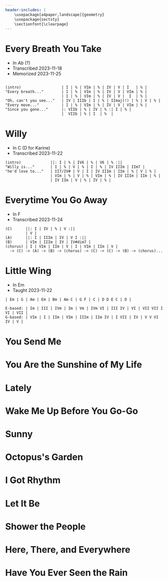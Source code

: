 ```yaml
---
header-includes: |
    \usepackage[a4paper,landscape]{geometry}
    \usepackage{sectsty}
    \sectionfont{\clearpage}
---
```


# Every Breath You Take

- _In Ab_ (?)
- Transcribed 2023-11-18
- Memorized 2023-11-25

```

(intro)                  | I | % | VIm | % | IV | V | I   | % |
"Every breath..."        | I | % | VIm | % | IV | V | VIm | % |
                         | I | % | VIm | % | IV | V |  I  | % |
"Oh, can't you see..."   | IV | IIIb | I | % | IImaj(!) | % | V | % |
"Every move..."          | I | % | VIm | % | IV | V | VIm | % |
"Since you gone..."      |: VIIb | % | IV | % :| I | % |
                         |  VIIb | % | I  | %  |
```



# Willy
- In C (D for Karine)
- Transcribed 2023-11-22

```
(intro)             ||: I | % | IV6 | % | V6 | % :||
"Willy is..."       | I | % | V | % | I | % | IV IIIm | IIm7 |
"he'd love to..."   | II7/IV# | V | I | IV IIIm | IIm | % | V | % |
                    | VIm | % | V | % | VIm | % | IV IIIm | IIm | % |
                    | IV IIm | V | % | IV | % |
```


# Everytime You Go Away
- In F
- Transcribed 2023-11-24

```
(C)      ||: I | IV | % | V :||
         | V |
(A)      ||: I | IIIm | IV | V I :||
(B)      | VIm | IIIm | IV | IV#dim7 |
(chorus) | I | VIm | IIm | V | I | VIm | IIm | V |
  -> (C) -> (A) -> (B) -> (chorus) -> (C) -> (C) -> (B) -> (chorus)...
```


# Little Wing
- In Em
- Taught 2023-11-22

```
| Em | G | Am | Em | Bm | Am C | G F | C | D D E C | D |

E-based: | Im | III | IVm | Im | Vm | IVm VI | III IV | VI | VII VII I VI | VII |
G-based: | VIm | I | IIm | VIm | IIIm | IIm IV | I VII | IV | V V VI IV | V |
```


# You Send Me


# You Are the Sunshine of My Life


# Lately


# Wake Me Up Before You Go-Go


# Sunny


# Octopus's Garden


# I Got Rhythm


# Let It Be


# Shower the People


# Here, There, and Everywhere


# Have You Ever Seen the Rain


